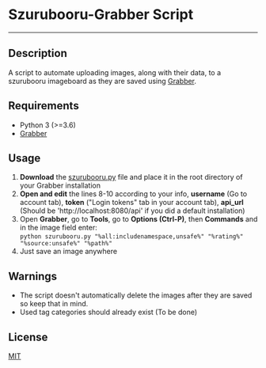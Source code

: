 # Szurubooru-Grabber Script

----------


## Description
A script to automate uploading images, along with their data, to a szurubooru imageboard as they are saved using [Grabber](https://github.com/Bionus/imgbrd-grabber).

## Requirements

* Python 3 (>=3.6)
* [Grabber](https://github.com/Bionus/imgbrd-grabber)
  
## Usage
1. **Download** the [szurubooru.py](https://github.com/Tkompuras/Szurubooru-Grabber-Script/archive/main.zip) file and place it in the root directory of your Grabber installation
2. **Open and edit** the lines 8-10 according to your info, **username** (Go to account tab), **token** ("Login tokens" tab in your account tab), **api_url** (Should be 'http://localhost:8080/api' if you did a default installation)
3. Open **Grabber**, go to **Tools**, go to **Options (Ctrl-P)**, then **Commands** and in the image field enter: <br /> ```python szurubooru.py "%all:includenamespace,unsafe%" "%rating%" "%source:unsafe%" "%path%"```
4. Just save an image anywhere

## Warnings
* The script doesn't automatically delete the images after they are saved so keep that in mind.
* Used tag categories should already exist (To be done)

## License
[MIT](https://choosealicense.com/licenses/mit/)

